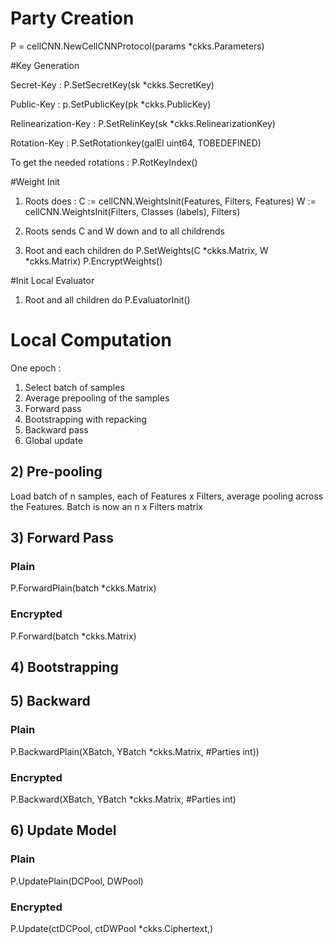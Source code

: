# Party Creation

P = cellCNN.NewCellCNNProtocol(params \*ckks.Parameters)

#Key Generation

Secret-Key : P.SetSecretKey(sk \*ckks.SecretKey)

Public-Key : p.SetPublicKey(pk \*ckks.PublicKey)

Relinearization-Key : P.SetRelinKey(sk \*ckks.RelinearizationKey)

Rotation-Key : P.SetRotationkey(galEl uint64, TOBEDEFINED)

To get the needed rotations : P.RotKeyIndex()

#Weight Init

1) Roots does : 
C := cellCNN.WeightsInit(Features, Filters, Features)
W := cellCNN.WeightsInit(Filters, Classes (labels), Filters) 

2) Roots sends C and W down and to all childrends

3) Root and each children do
P.SetWeights(C \*ckks.Matrix, W \*ckks.Matrix)
P.EncryptWeights()


#Init Local Evaluator

1) Root and all children do
P.EvaluatorInit()


# Local Computation

One epoch : 
1) Select batch of samples
2) Average prepooling of the samples
3) Forward pass
4) Bootstrapping with repacking
5) Backward pass
6) Global update

## 2) Pre-pooling
Load batch of n samples, each of Features x Filters, average pooling across the Features. Batch is now an n x Filters matrix

## 3) Forward Pass

### Plain
P.ForwardPlain(batch \*ckks.Matrix)

### Encrypted
P.Forward(batch \*ckks.Matrix)


## 4) Bootstrapping


## 5) Backward

### Plain

P.BackwardPlain(XBatch, YBatch \*ckks.Matrix, #Parties int))

### Encrypted

P.Backward(XBatch, YBatch \*ckks.Matrix, #Parties int)


## 6) Update Model

### Plain

P.UpdatePlain(DCPool, DWPool)

### Encrypted

P.Update(ctDCPool, ctDWPool \*ckks.Ciphertext,)